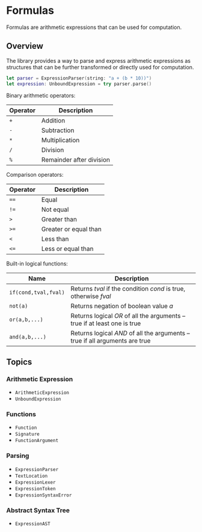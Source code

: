 # Formulas

Formulas are arithmetic expressions that can be used for computation.

## Overview

The library provides a way to parse and express arithmetic expressions as
structures that can be further transformed or directly used for computation.

```swift
let parser = ExpressionParser(string: "a + (b * 10))")
let expression: UnboundExpression = try parser.parse()
```

Binary arithmetic operators:

| Operator | Description |
| ---- | ---- |
| `+` | Addition |
| `-` | Subtraction |
| `*` | Multiplication |
| `/` | Division |
| `%` | Remainder after division |

Comparison operators:

| Operator | Description |
| ---- | ---- |
| `==` | Equal |
| `!=` | Not equal |
| `>` | Greater than |
| `>=` | Greater or equal than |
| `<` | Less than |
| `<=` | Less or equal than |

Built-in logical functions:

| Name | Description |
| ---- | ---- |
| `if(cond,tval,fval)` | Returns _tval_ if the condition _cond_ is true, otherwise _fval_ |
| `not(a)` | Returns negation of boolean value _a_ |
| `or(a,b,...)` | Returns logical _OR_ of all the arguments – true if at least one is true |
| `and(a,b,...)` | Returns logical _AND_ of all the arguments – true if all arguments are true |


## Topics

### Arithmetic Expression

- ``ArithmeticExpression``
- ``UnboundExpression``

### Functions

- ``Function``
- ``Signature``
- ``FunctionArgument``

### Parsing

- ``ExpressionParser``
- ``TextLocation``
- ``ExpressionLexer``
- ``ExpressionToken``
- ``ExpressionSyntaxError``

### Abstract Syntax Tree

- ``ExpressionAST``
